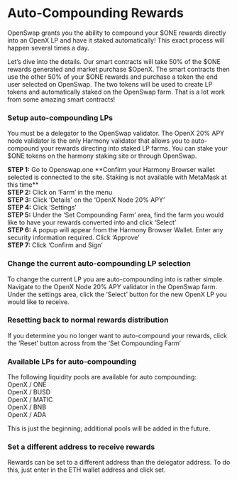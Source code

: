 # Auto-Compounding Rewards



OpenSwap grants you the ability to compound your $ONE rewards directly into an OpenX LP and have it staked automatically! This exact process will happen several times a day.&#x20;

Let’s dive into the details. Our smart contracts will take 50% of the $ONE rewards generated and market purchase $OpenX. The smart contracts then use the other 50% of your $ONE rewards and purchase a token the end user selected on OpenSwap. The two tokens will be used to create LP tokens and automatically staked on the OpenSwap farm. That is a lot work from some amazing smart contracts!

### **Setup auto-compounding LPs**&#x20;

You must be a delegator to the OpenSwap validator. The OpenX 20% APY node validator is the only Harmony validator that allows you to auto-compound your rewards directing into staked LP farms. You can stake your $ONE tokens on the harmony staking site or through OpenSwap.

**STEP 1:** Go to Openswap.one \*\*Confirm your Harmony Browser wallet selected is connected to the site. Staking is not available with MetaMask at this time\*\* \
**STEP 2:** Click on ‘Farm’ in the menu \
**STEP 3:** Click ‘Details’ on the ‘OpenX Node 20% APY’\
**STEP 4:** Click ‘Settings’\
**STEP 5:** Under the ‘Set Compounding Farm’ area, find the farm you would like to have your rewards converted into and click ‘Select’\
**STEP 6:** A popup will appear from the Harmony Browser Wallet. Enter any security information required. Click ‘Approve’ \
**STEP 7:** Click ‘Confirm and Sign’



### **Change the current auto-compounding LP selection**

To change the current LP you are auto-compounding into is rather simple. Navigate to the OpenX Node 20% APY validator in the OpenSwap farm. Under the settings area, click the ‘Select’ button for the new OpenX LP you would like to receive.&#x20;



### Resetting back to normal rewards distribution

If you determine you no longer want to auto-compound your rewards, click the ‘Reset’ button across from the ‘Set Compounding Farm’



### Available LPs for auto-compounding

The following liquidity pools are available for auto compounding:\
OpenX / ONE\
OpenX / BUSD\
OpenX / MATIC\
OpenX / BNB\
OpenX / ADA

This is just the beginning; additional pools will be added in the future.



### Set a different address to receive rewards

Rewards can be set to a different address than the delegator address. To do this, just enter in the ETH wallet address and click set.

